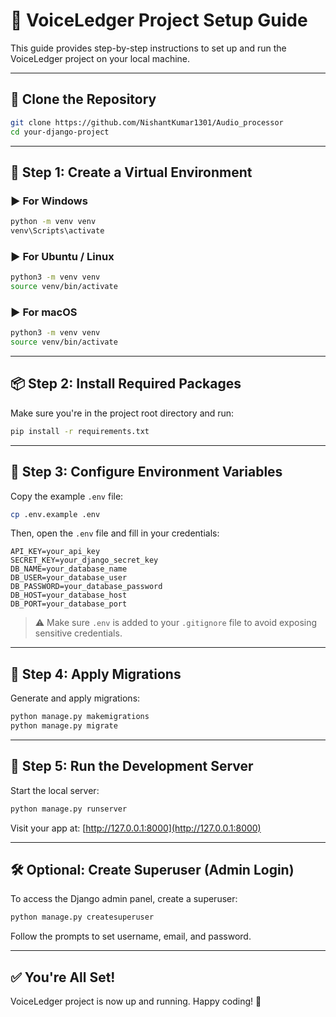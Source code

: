 # 🧩 VoiceLedger Project Setup Guide

This guide provides step-by-step instructions to set up and run the VoiceLedger project on your local machine.

---

## 📁 Clone the Repository

```bash
git clone https://github.com/NishantKumar1301/Audio_processor
cd your-django-project
```

---

## 🐍 Step 1: Create a Virtual Environment

### ▶ For Windows

```bash
python -m venv venv
venv\Scripts\activate
```

### ▶ For Ubuntu / Linux

```bash
python3 -m venv venv
source venv/bin/activate
```

### ▶ For macOS

```bash
python3 -m venv venv
source venv/bin/activate
```

---

## 📦 Step 2: Install Required Packages

Make sure you're in the project root directory and run:

```bash
pip install -r requirements.txt
```

---

## 🔐 Step 3: Configure Environment Variables

Copy the example `.env` file:

```bash
cp .env.example .env
```

Then, open the `.env` file and fill in your credentials:

```env
API_KEY=your_api_key
SECRET_KEY=your_django_secret_key
DB_NAME=your_database_name
DB_USER=your_database_user
DB_PASSWORD=your_database_password
DB_HOST=your_database_host
DB_PORT=your_database_port
```

> ⚠ Make sure `.env` is added to your `.gitignore` file to avoid exposing sensitive credentials.

---

## 🔄 Step 4: Apply Migrations

Generate and apply migrations:

```bash
python manage.py makemigrations
python manage.py migrate
```

---

## 🚀 Step 5: Run the Development Server

Start the local server:

```bash
python manage.py runserver
```

Visit your app at: [http://127.0.0.1:8000](http://127.0.0.1:8000)

---

## 🛠 Optional: Create Superuser (Admin Login)

To access the Django admin panel, create a superuser:

```bash
python manage.py createsuperuser
```

Follow the prompts to set username, email, and password.

---

## ✅ You're All Set!

VoiceLedger project is now up and running. Happy coding! 🚀

